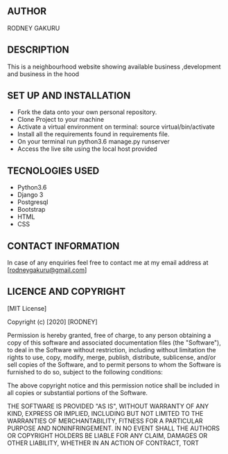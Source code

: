 ## AUTHOR
RODNEY GAKURU

## DESCRIPTION
This is a neighbourhood website showing available business ,development and business in the hood

## SET UP AND INSTALLATION
* Fork the data onto your own personal repository.
* Clone Project to your machine
* Activate a virtual environment on terminal: source virtual/bin/activate
* Install all the requirements found in requirements file.
* On your terminal run python3.6 manage.py runserver
* Access the live site using the local host provided

## TECNOLOGIES USED
* Python3.6
* Django 3 
* Postgresql
* Bootstrap
* HTML
* CSS

## CONTACT INFORMATION
In case of any enquiries feel free to contact me at my email address at [rodneygakuru@gmail.com]

## LICENCE AND COPYRIGHT
[MIT License]

Copyright (c) [2020] [RODNEY]

Permission is hereby granted, free of charge, to any person obtaining a copy of this software and associated documentation files (the "Software"), to deal in the Software without restriction, including without limitation the rights to use, copy, modify, merge, publish, distribute, sublicense, and/or sell copies of the Software, and to permit persons to whom the Software is furnished to do so, subject to the following conditions:

The above copyright notice and this permission notice shall be included in all copies or substantial portions of the Software.

THE SOFTWARE IS PROVIDED "AS IS", WITHOUT WARRANTY OF ANY KIND, EXPRESS OR IMPLIED, INCLUDING BUT NOT LIMITED TO THE WARRANTIES OF MERCHANTABILITY, FITNESS FOR A PARTICULAR PURPOSE AND NONINFRINGEMENT. IN NO EVENT SHALL THE AUTHORS OR COPYRIGHT HOLDERS BE LIABLE FOR ANY CLAIM, DAMAGES OR OTHER LIABILITY, WHETHER IN AN ACTION OF CONTRACT, TORT